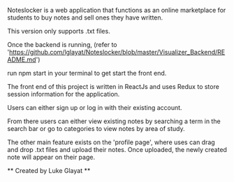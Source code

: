 Noteslocker is a web application that functions as an online marketplace for students to buy notes and sell ones they have written.

This version only supports .txt files.

Once the backend is running, (refer to 'https://github.com/lglayat/Noteslocker/blob/master/Visualizer_Backend/README.md')

run npm start in your terminal to get start the front end.

The front end of this project is written in ReactJs and uses Redux to store session information for the application.

Users can either sign up or log in with their existing account.

From there users can either view existing notes by searching a term in the search bar or go to categories to view notes by area of study.

The other main feature exists on the 'profile page', where uses can drag and drop .txt files and upload their notes. Once uploaded, the newly created note will appear on their page.


** Created by Luke Glayat **
